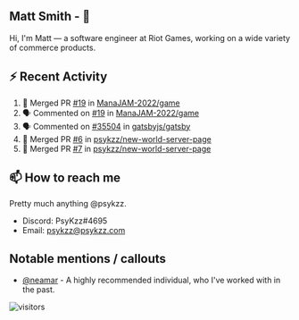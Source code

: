 <!--
[![PsyKzz's github stats](https://github-readme-stats.vercel.app/api?username=psykzz&show_icons=true)](https://github.com/anuraghazra/github-readme-stats)
-->

## Matt Smith - 👋
Hi, I'm Matt — a software engineer at Riot Games, working on a wide variety of commerce products.

## ⚡ Recent Activity

<!--START_SECTION:activity-->
1. 🎉 Merged PR [#19](https://github.com/ManaJAM-2022/game/pull/19) in [ManaJAM-2022/game](https://github.com/ManaJAM-2022/game)
2. 🗣 Commented on [#19](https://github.com/ManaJAM-2022/game/issues/19) in [ManaJAM-2022/game](https://github.com/ManaJAM-2022/game)
3. 🗣 Commented on [#35504](https://github.com/gatsbyjs/gatsby/issues/35504) in [gatsbyjs/gatsby](https://github.com/gatsbyjs/gatsby)
4. 🎉 Merged PR [#6](https://github.com/psykzz/new-world-server-page/pull/6) in [psykzz/new-world-server-page](https://github.com/psykzz/new-world-server-page)
5. 🎉 Merged PR [#7](https://github.com/psykzz/new-world-server-page/pull/7) in [psykzz/new-world-server-page](https://github.com/psykzz/new-world-server-page)
<!--END_SECTION:activity-->


## 📫 How to reach me

Pretty much anything @psykzz.

- Discord: PsyKzz#4695
- Email: psykzz@psykzz.com


## Notable mentions / callouts

 - [@neamar](https://github.com/neamar) - A highly recommended individual, who I've worked with in the past.


![visitors](https://visitor-badge.glitch.me/badge?page_id=psykzz/psykzz)


